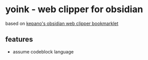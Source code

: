 # yoink - web clipper for obsidian
based on [kepano's obsidian web clipper bookmarklet](https://gist.github.com/kepano/90c05f162c37cf730abb8ff027987ca3)

## features
- assume codeblock language
